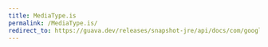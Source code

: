 ```yaml
---
title: MediaType.is
permalink: /MediaType.is/
redirect_to: https://guava.dev/releases/snapshot-jre/api/docs/com/google/common/net/MediaType.html#is-com.google.common.net.MediaType-
---
```

